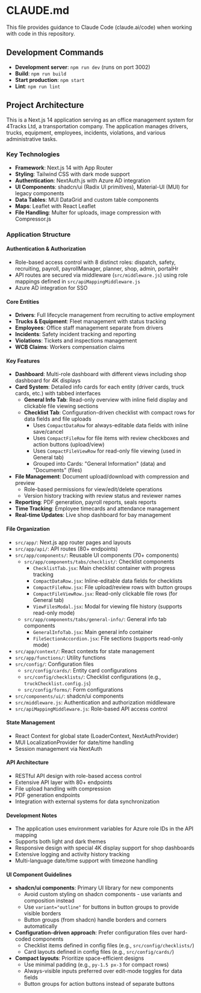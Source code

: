 # CLAUDE.md

This file provides guidance to Claude Code (claude.ai/code) when working with code in this repository.

## Development Commands

- **Development server**: `npm run dev` (runs on port 3002)
- **Build**: `npm run build`
- **Start production**: `npm start`
- **Lint**: `npm run lint`

## Project Architecture

This is a Next.js 14 application serving as an office management system for 4Tracks Ltd, a transportation company. The application manages drivers, trucks, equipment, employees, incidents, violations, and various administrative tasks.

### Key Technologies
- **Framework**: Next.js 14 with App Router
- **Styling**: Tailwind CSS with dark mode support
- **Authentication**: NextAuth.js with Azure AD integration
- **UI Components**: shadcn/ui (Radix UI primitives), Material-UI (MUI) for legacy components
- **Data Tables**: MUI DataGrid and custom table components
- **Maps**: Leaflet with React Leaflet
- **File Handling**: Multer for uploads, image compression with Compressor.js

### Application Structure

#### Authentication & Authorization
- Role-based access control with 8 distinct roles: dispatch, safety, recruiting, payroll, payrollManager, planner, shop, admin, portalHr
- API routes are secured via middleware (`src/middleware.js`) using role mappings defined in `src/apiMappingMiddleware.js`
- Azure AD integration for SSO

#### Core Entities
- **Drivers**: Full lifecycle management from recruiting to active employment
- **Trucks & Equipment**: Fleet management with status tracking
- **Employees**: Office staff management separate from drivers
- **Incidents**: Safety incident tracking and reporting
- **Violations**: Tickets and inspections management
- **WCB Claims**: Workers compensation claims

#### Key Features
- **Dashboard**: Multi-role dashboard with different views including shop dashboard for 4K displays
- **Card System**: Detailed info cards for each entity (driver cards, truck cards, etc.) with tabbed interfaces
  - **General Info Tab**: Read-only overview with inline field display and clickable file viewing sections
  - **Checklist Tab**: Configuration-driven checklist with compact rows for data fields and file uploads
    - Uses `CompactDataRow` for always-editable data fields with inline save/cancel
    - Uses `CompactFileRow` for file items with review checkboxes and action buttons (upload/view)
    - Uses `CompactFileViewRow` for read-only file viewing (used in General tab)
    - Grouped into Cards: "General Information" (data) and "Documents" (files)
- **File Management**: Document upload/download with compression and preview
  - Role-based permissions for view/edit/delete operations
  - Version history tracking with review status and reviewer names
- **Reporting**: PDF generation, payroll reports, seals reports
- **Time Tracking**: Employee timecards and attendance management
- **Real-time Updates**: Live shop dashboard for bay management

#### File Organization
- `src/app/`: Next.js app router pages and layouts
- `src/app/api/`: API routes (80+ endpoints)
- `src/app/components/`: Reusable UI components (70+ components)
  - `src/app/components/tabs/checklist/`: Checklist components
    - `ChecklistTab.jsx`: Main checklist container with progress tracking
    - `CompactDataRow.jsx`: Inline-editable data fields for checklists
    - `CompactFileRow.jsx`: File upload/review rows with button groups
    - `CompactFileViewRow.jsx`: Read-only clickable file rows (for General tab)
    - `ViewFilesModal.jsx`: Modal for viewing file history (supports read-only mode)
  - `src/app/components/tabs/general-info/`: General info tab components
    - `GeneralInfoTab.jsx`: Main general info container
    - `FileSectionAccordion.jsx`: File sections (supports read-only mode)
- `src/app/context/`: React contexts for state management
- `src/app/functions/`: Utility functions
- `src/config/`: Configuration files
  - `src/config/cards/`: Entity card configurations
  - `src/config/checklists/`: Checklist configurations (e.g., `truckChecklist.config.js`)
  - `src/config/forms/`: Form configurations
- `src/components/ui/`: shadcn/ui components
- `src/middleware.js`: Authentication and authorization middleware
- `src/apiMappingMiddleware.js`: Role-based API access control

#### State Management
- React Context for global state (LoaderContext, NextAuthProvider)
- MUI LocalizationProvider for date/time handling
- Session management via NextAuth

#### API Architecture
- RESTful API design with role-based access control
- Extensive API layer with 80+ endpoints
- File upload handling with compression
- PDF generation endpoints
- Integration with external systems for data synchronization

#### Development Notes
- The application uses environment variables for Azure role IDs in the API mapping
- Supports both light and dark themes
- Responsive design with special 4K display support for shop dashboards
- Extensive logging and activity history tracking
- Multi-language date/time support with timezone handling

#### UI Component Guidelines
- **shadcn/ui components**: Primary UI library for new components
  - Avoid custom styling on shadcn components - use variants and composition instead
  - Use `variant="outline"` for buttons in button groups to provide visible borders
  - Button groups (from shadcn) handle borders and corners automatically
- **Configuration-driven approach**: Prefer configuration files over hard-coded components
  - Checklist items defined in config files (e.g., `src/config/checklists/`)
  - Card layouts defined in config files (e.g., `src/config/cards/`)
- **Compact layouts**: Prioritize space-efficient designs
  - Use minimal padding (e.g., `py-1.5 px-3` for compact rows)
  - Always-visible inputs preferred over edit-mode toggles for data fields
  - Button groups for action buttons instead of separate buttons
